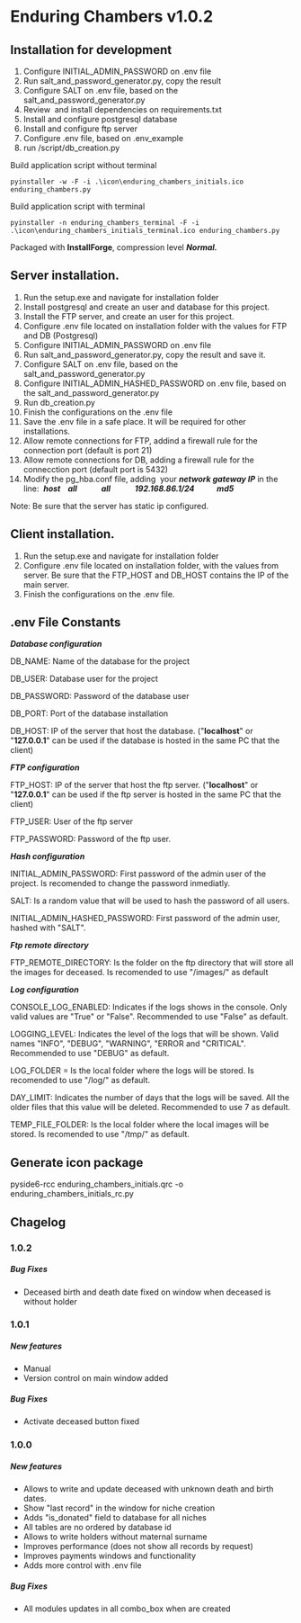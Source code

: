 # Enduring Chambers v1.0.2

## Installation for development

1.  Configure INITIAL\_ADMIN\_PASSWORD on .env file
2.  Run salt\_and\_password\_generator.py, copy the result
3.  Configure SALT on .env file, based on the salt\_and\_password\_generator.py
4.  Review  and install dependencies on requirements.txt
5.  Install and configure postgresql database
6.  Install and configure ftp server
7.  Configure .env file, based on .env\_example
8.  run /script/db\_creation.py

Build application script without terminal

```
pyinstaller -w -F -i .\icon\enduring_chambers_initials.ico enduring_chambers.py
```

Build application script with terminal

```
pyinstaller -n enduring_chambers_terminal -F -i .\icon\enduring_chambers_initials_terminal.ico enduring_chambers.py
```

Packaged with **InstallForge**, compression level _**Normal.**_

## Server installation.

1.  Run the setup.exe and navigate for installation folder
2.  Install postgresql and create an user and database for this project.
3.  Install the FTP server, and create an user for this project.
4.  Configure .env file located on installation folder with the values for FTP and DB (Postgresql)
5.  Configure INITIAL\_ADMIN\_PASSWORD on .env file
6.  Run salt\_and\_password\_generator.py, copy the result and save it.
7.  Configure SALT on .env file, based on the salt\_and\_password\_generator.py
8.  Configure INITIAL\_ADMIN\_HASHED\_PASSWORD on .env file, based on the salt\_and\_password\_generator.py
9.  Run db\_creation.py
10.  Finish the configurations on the .env file
11.  Save the .env file in a safe place. It will be required for other installations.
12.  Allow remote connections for FTP, addind a firewall rule for the connection port (default is port 21)
13.  Allow remote connections for DB, adding a firewall rule for the connecction port (default port is 5432)
14.  Modify the pg\_hba.conf file, adding  your _**network gateway IP**_ in the line:  _**host    all             all             192.168.86.1/24            md5**_

Note: Be sure that the server has static ip configured.

## Client installation.

1.  Run the setup.exe and navigate for installation folder
2.  Configure .env file located on installation folder, with the values from server. Be sure that the FTP\_HOST and DB\_HOST contains the IP of the main server.
3.  Finish the configurations on the .env file.

## .env File Constants

_**Database configuration**_

DB\_NAME: Name of the database for the project

DB\_USER: Database user for the project

DB\_PASSWORD: Password of the database user

DB\_PORT: Port of the database installation

DB\_HOST: IP of the server that host the database. ("**localhost**" or "**127.0.0.1**" can be used if the database is hosted in the same PC that the client)

_**FTP configuration**_

FTP\_HOST: IP of the server that host the ftp server. ("**localhost**" or "**127.0.0.1**" can be used if the ftp server is hosted in the same PC that the client)

FTP\_USER: User of the ftp server

FTP\_PASSWORD: Password of the ftp user.

_**Hash configuration**_

INITIAL\_ADMIN\_PASSWORD: First password of the admin user of the project. Is recomended to change the password inmediatly.

SALT: Is a random value that will be used to hash the password of all users.

INITIAL\_ADMIN\_HASHED\_PASSWORD: First password of the admin user, hashed with "SALT".

_**Ftp remote directory**_

FTP\_REMOTE\_DIRECTORY: Is the folder on the ftp directory that will store all the images for deceased. Is recomended to use "/images/" as default

_**Log configuration**_

CONSOLE\_LOG\_ENABLED: Indicates if the logs shows in the console. Only valid values are "True" or "False". Recommended to use "False" as default.

LOGGING\_LEVEL: Indicates the level of the logs that will be shown. Valid names "INFO", "DEBUG", "WARNING", "ERROR and "CRITICAL". Recommended to use "DEBUG" as default.

LOG\_FOLDER = Is the local folder where the logs will be stored. Is recomended to use "/log/" as default.

DAY\_LIMIT: Indicates the number of days that the logs will be saved. All the older files that this value will be deleted. Recommended to use 7 as default.

TEMP\_FILE\_FOLDER: Is the local folder where the local images will be stored. Is recomended to use "/tmp/" as default.

## Generate icon package

pyside6-rcc enduring\_chambers\_initials.qrc -o enduring\_chambers\_initials\_rc.py

## Chagelog

### 1.0.2

##### Bug Fixes

*   Deceased birth and death date fixed on window when deceased is without holder
### 1.0.1

##### New features

*   Manual
*   Version control on main window added

##### Bug Fixes

*   Activate deceased button fixed

### 1.0.0

##### New features

*   Allows to write and update deceased with unknown death and birth dates.
*   Show "last record" in the window for niche creation
*   Adds "is\_donated" field to database for all niches
*   All tables are no ordered by database id
*   Allows to write holders without maternal surname
*   Improves performance (does not show all records by request)
*   Improves payments windows and functionality
*   Adds more control with .env file

##### Bug Fixes

*   All modules updates in all combo\_box when are created